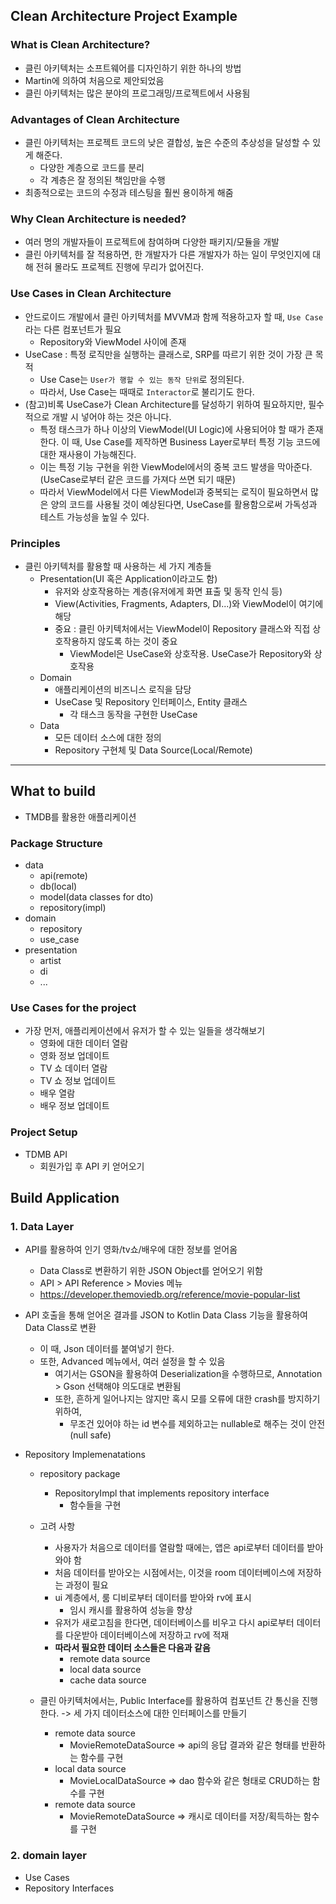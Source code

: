 ## Clean Architecture Project Example

### What is Clean Architecture?
* 클린 아키텍처는 소프트웨어를 디자인하기 위한 하나의 방법
* Martin에 의하여 처음으로 제안되었음
* 클린 아키텍처는 많은 분야의 프로그래밍/프로젝트에서 사용됨

### Advantages of Clean Architecture
* 클린 아키텍처는 프로젝트 코드의 낮은 결합성, 높은 수준의 추상성을 달성할 수 있게 해준다.
  * 다양한 계층으로 코드를 분리
  * 각 계층은 잘 정의된 책임만을 수행
* 최종적으로는 코드의 수정과 테스팅을 훨씬 용이하게 해줌

### Why Clean Architecture is needed?
* 여러 명의 개발자들이 프로젝트에 참여하며 다양한 패키지/모듈을 개발
* 클린 아키텍처를 잘 적용하면, 한 개발자가 다른 개발자가 하는 일이 무엇인지에 대해 전혀 몰라도 프로젝트 진행에 무리가 없어진다.

### Use Cases in Clean Architecture
* 안드로이드 개발에서 클린 아키텍처를 MVVM과 함께 적용하고자 할 때, `Use Case`라는 다른 컴포넌트가 필요
  * Repository와 ViewModel 사이에 존재
* UseCase : 특정 로직만을 실행하는 클래스로, SRP를 따르기 위한 것이 가장 큰 목적
  * Use Case는 `User가 행할 수 있는 동작 단위`로 정의된다.
  * 따라서, Use Case는 때때로 `Interactor`로 불리기도 한다.
* (참고)비록 UseCase가 Clean Architecture를 달성하기 위하여 필요하지만, 필수적으로 개발 시 넣어야 하는 것은 아니다.
  * 특정 태스크가 하나 이상의 ViewModel(UI Logic)에 사용되어야 할 때가 존재한다. 이 때, Use Case를 제작하면 Business Layer로부터 특정 기능 코드에 대한 재사용이 가능해진다.
  * 이는 특정 기능 구현을 위한 ViewModel에서의 중복 코드 발생을 막아준다.(UseCase로부터 같은 코드를 가져다 쓰면 되기 때문)
  * 따라서 ViewModel에서 다른 ViewModel과 중복되는 로직이 필요하면서 많은 양의 코드를 사용될 것이 예상된다면, UseCase를 활용함으로써 가독성과 테스트 가능성을 높일 수 있다.

### Principles
* 클린 아키텍처를 활용할 때 사용하는 세 가지 계층들
  * Presentation(UI 혹은 Application이라고도 함)
    * 유저와 상호작용하는 계층(유저에게 화면 표출 및 동작 인식 등)
    * View(Activities, Fragments, Adapters, DI...)와 ViewModel이 여기에 해당
    * 중요 : 클린 아키텍처에서는 ViewModel이 Repository 클래스와 직접 상호작용하지 않도록 하는 것이 중요
      * ViewModel은 UseCase와 상호작용. UseCase가 Repository와 상호작용
  * Domain
    * 애플리케이션의 비즈니스 로직을 담당
    * UseCase 및 Repository 인터페이스, Entity 클래스
      * 각 태스크 동작을 구현한 UseCase
  * Data
    * 모든 데이터 소스에 대한 정의
    * Repository 구현체 및 Data Source(Local/Remote)

-- -- --
## What to build
* TMDB를 활용한 애플리케이션

### Package Structure
* data
  * api(remote)
  * db(local)
  * model(data classes for dto)
  * repository(impl)
* domain
  * repository
  * use_case
* presentation
  * artist
  * di
  * ...

### Use Cases for the project
* 가장 먼저, 애플리케이션에서 유저가 할 수 있는 일들을 생각해보기
  * 영화에 대한 데이터 열람
  * 영화 정보 업데이트
  * TV 쇼 데이터 열람
  * TV 쇼 정보 업데이트
  * 배우 열람
  * 배우 정보 업데이트

### Project Setup
* TDMB API
  * 회원가입 후 API 키 얻어오기

## Build Application
### 1. Data Layer
* API를 활용하여 인기 영화/tv쇼/배우에 대한 정보를 얻어옴
  * Data Class로 변환하기 위한 JSON Object를 얻어오기 위함
  * API > API Reference > Movies 메뉴
  * https://developer.themoviedb.org/reference/movie-popular-list
* API 호출을 통해 얻어온 결과를 JSON to Kotlin Data Class 기능을 활용하여 Data Class로 변환
  * 이 때, Json 데이터를 붙여넣기 한다.
  * 또한, Advanced 메뉴에서, 여러 설정을 할 수 있음
    * 여기서는 GSON을 활용하여 Deserialization을 수행하므로, Annotation > Gson 선택해야 의도대로 변환됨
    * 또한, 흔하게 일어나지는 않지만 혹시 모를 오류에 대한 crash를 방지하기 위하여,
      * 무조건 있어야 하는 id 변수를 제외하고는 nullable로 해주는 것이 안전(null safe)

* Repository Implemenatations
  * repository package
    * RepositoryImpl that implements repository interface
      * 함수들을 구현
  * 고려 사항
    * 사용자가 처음으로 데이터를 열람할 때에는, 앱은 api로부터 데이터를 받아와야 함
    * 처음 데이터를 받아오는 시점에서는, 이것을 room 데이터베이스에 저장하는 과정이 필요
    * ui 계층에서, 룸 디비로부터 데이터를 받아와 rv에 표시
      * 임시 캐시를 활용하여 성능을 향상
    * 유저가 새로고침을 한다면, 데이터베이스를 비우고 다시 api로부터 데이터를 다운받아 데이터베이스에 저장하고 rv에 적재
    * **따라서 필요한 데이터 소스들은 다음과 같음**
      * remote data source
      * local data source
      * cache data source

  * 클린 아키텍처에서는, Public Interface를 활용하여 컴포넌트 간 통신을 진행한다. -> 세 가지 데이터소스에 대한 인터페이스를 만들기
    * remote data source
      * MovieRemoteDataSource => api의 응답 결과와 같은 형태를 반환하는 함수를 구현
    * local data source
      * MovieLocalDataSource => dao 함수와 같은 형태로 CRUD하는 함수를 구현
    * remote data source
      * MovieRemoteDataSource => 캐시로 데이터를 저장/획득하는 함수를 구현

### 2. domain layer
* Use Cases
* Repository Interfaces